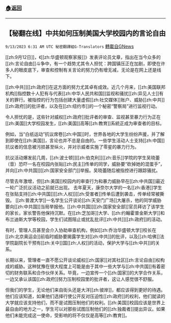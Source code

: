 ###  [:house:返回](README.md)
---


## 【秘翻在线】中共如何压制美国大学校园内的言论自由
`9/13/2023 6:31 AM UTC 秘密翻譯組G-Translators` [轉載自GNews](https://gnews.org/articles/1683912)

[[zh:9月12日]]，《[[zh:华盛顿观察家报]]》发表评论员文章，指出在当今众多的[[zh:言论自由]]斗争中，有一个趋势尤其令人担忧：跨国镇压正在加剧，即使在许多人的眼皮底下，审查和控制有关言论的努力仍有增无减，无论是在网上还是线下。

[[zh:中共]][[zh:政府]]在这方面的努力尤其卓有成效。近几个月来，[[zh:美国联邦机构]]指控数十人犯有与代表[[zh:中华人民共和国]]监视和骚扰[[zh:异见人士]]有关的罪行。被指控的行为包括创建大量虚假[[zh:社交媒体]]账户、威胁[[zh:中共]][[zh:政府]]的批评者，以及在[[zh:纽约市]]的一个秘密“警察局”进行监视行动。

令人担忧的是，这些针对威权[[zh:政府]]批评者的审查、监视甚至暴力行为正在[[zh:美国]]大学校园发生，[[zh:美国]]高等[[zh:教育]]系統正成为审查者的目标。

例如，当“白纸运动”抗议席卷[[zh:中国]]时，世界各地的大学生纷纷声援，并了解到即使在[[zh:美国]]，言论也并不总是自由的。一些学生活动人士支持[[zh:中国]]抗议者的信息被污损甚至纵火，并对示威者实施了零星的暴力行为。

抗议活动爆发前几周，[[zh:波士顿]][[zh:伯克利]][[zh:音乐]]学院的学生吴晓蕾（音）恐吓一名在校园内张贴[[zh:民主]]传单的同学，威胁要“砍掉她的混蛋手”，并向[[zh:中共国]][[zh:国家安全部门]]举报。吴晓蕾随后被指控进行跟踪骚扰。

尽管去年激增，但[[zh:美国]]校园内的审查行为和暴力威胁早在[[zh:中共国]]最近一轮广泛抗议活动之前就已出现。 去年夏天，康奈尔大学的一名[[zh:香港]]学生在张贴支持[[zh:中共国]][[zh:人权]][[zh:受害者]]传单后遭到袭击，传单经常被撕毁。 [[zh:普渡大学]]一名学生公开谈论[[zh:天安门广场]]大屠杀，他的同学威胁要向[[zh:中共国]]当局举报他。[[zh:中共国]][[zh:国家安全部]]官员拜访了该学生的家长，家长警告他保持沉默。在[[zh:芝加哥]]大学、[[zh:约翰霍普金斯大学]]和布兰迪斯大学等校园，学生们试图阻止或扰乱批评[[zh:中共]][[zh:政府]]的活动。

有时，管理人员甚至会介入协助审查机构，例如[[zh:乔治华盛顿大学]]校长在[[zh:北京奥运会]]前临时威胁要揭露学生对[[zh:中共]]的批评，以及[[zh:哈佛]]法学院副院长干预有[[zh:关中]]国[[zh:人权]]的活动，保护大学与[[zh:中共]]的关系。

长期以来，管理者一直不愿公开谈论威权[[zh:国家]]对其社区[[zh:言论自由]]权构成的威胁。这种犹豫在很大程度上可能是由于其中一些大学与[[zh:中共国]]有着密切的财务联系和合作伙伴关系。毕竟，一边宣传一个[[zh:国家]]的大学合作关系，一边又承认该国[[zh:政府]]努力压制校园里的批评者，这让人感觉很不舒服。

但我们的学生，无论他们来自街头还是大洋[[zh:彼岸]]，都应该得到更好的待遇。他们应该知道，如果他们选择行使公开反对压迫性[[zh:政府]]的权利，他们就读的大学就应该支持他们，而不是试图压制他们的权利。[[zh:美国]]校园应该是世界上最自由的地方之一，学生可以对那些试图压制他们的[[zh:独裁者]]提出异议。如果他们未能完成这一使命，受影响的将不仅仅是高等[[zh:教育]]。

